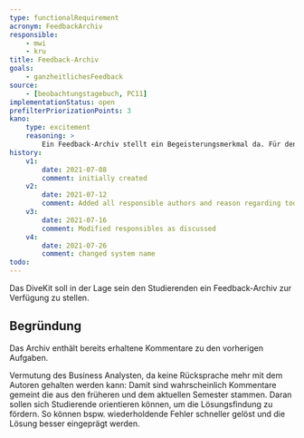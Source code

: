 ```yaml
---
type: functionalRequirement
acronym: FeedbackArchiv
responsible:
    - mwi
    - kru
title: Feedback-Archiv
goals:
    - ganzheitlichesFeedback
source:
    - [beobachtungstagebuch, PC11]
implementationStatus: open
prefilterPriorizationPoints: 3
kano:
    type: excitement
    reasoning: >
        Ein Feedback-Archiv stellt ein Begeisterungsmerkmal da. Für den alltäglichen Nutzen des Systems spielt es keine große Rolle und würde deshalb keinen großen negativen Impact haben wenn es fehlt. Andererseits gibt es durchaus Use-Cases, in denen es nützlich sein kann und Nutzer so positiv überraschen kann.
history:
    v1:
        date: 2021-07-08
        comment: initially created
    v2:
        date: 2021-07-12
        comment: Added all responsible authors and reason regarding todo
    v3:
        date: 2021-07-16
        comment: Modified responsibles as discussed
    v4:
        date: 2021-07-26
        comment: changed system name
todo:
---
```


Das DiveKit soll in der Lage sein den Studierenden ein Feedback-Archiv zur Verfügung zu stellen.

## Begründung

Das Archiv enthält bereits erhaltene Kommentare zu den vorherigen Aufgaben. 

<!-- (sbe) mir ist noch nicht klar, was genau das Archiv enthalten soll. Nur individuelles Feedback, also an die eigene Person? Welchen Nutzen hat der Studierende davon? -->
Vermutung des Business Analysten, da keine Rücksprache mehr mit dem Autoren gehalten werden kann: 
Damit sind wahrscheinlich Kommentare gemeint die aus den früheren und dem aktuellen Semester stammen. Daran sollen sich Studierende orientieren können, um die Lösungsfindung zu fördern. So können bspw. wiederholdende Fehler schneller gelöst und die Lösung besser eingeprägt werden.

